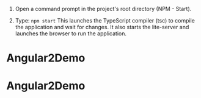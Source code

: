 1) Open a command prompt in the project's root directory (NPM - Start).
    
2) Type: `npm start`
    This launches the TypeScript compiler (tsc) to compile the application and wait for changes. 
    It also starts the lite-server and launches the browser to run the application.
# Angular2Demo
# Angular2Demo
